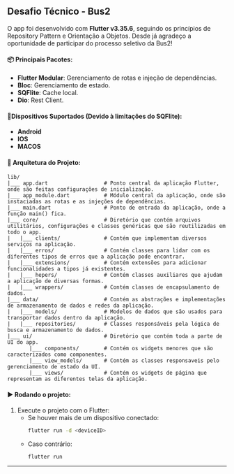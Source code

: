 ## Desafio Técnico - Bus2

O app foi desenvolvido com **Flutter v3.35.6**, seguindo os princípios de Repository Pattern e Orientação a Objetos.
Desde já agradeço a oportunidade de participar do processo seletivo da Bus2!

#### 📦 Principais Pacotes:

- **Flutter Modular**: Gerenciamento de rotas e injeção de dependências.
- **Bloc**: Gerenciamento de estado.
- **SQFlite**: Cache local.
- **Dio**: Rest Client.

#### 📱Dispositivos Suportados (Devido à limitações do SQFlite):

- **Android**
- **IOS**
- **MACOS**

#### 🧱 Arquitetura do Projeto:

```
lib/
|___ app.dart                  # Ponto central da aplicação Flutter, onde são feitas configurações de inicialização.
|___ app_module.dart           # Módulo central da aplicação, onde são instaciadas as rotas e as injeções de dependências.
|___ main.dart                 # Ponto de entrada da aplicação, onde a função main() fica.
|___ core/                     # Diretório que contém arquivos utilitários, configurações e classes genéricas que são reutilizadas em todo o app.
|   |___ clients/              # Contém que implementam diversos serviços na aplicação.
|   |___ erros/                # Contém classes para lidar com os diferentes tipos de erros que a aplicação pode encontrar.
|   |___ extensions/           # Contém extensões para adicionar funcionalidades a tipos já existentes.
|   |___ hepers/               # Contém classes auxiliares que ajudam a aplicação de diversas formas.
|   |___ wrappers/             # Contém classes de encapsulamento de dados.
|___ data/                     # Contém as abstrações e implementações de armazenamento de dados e redes da aplicação.
|   |___ models/               # Modelos de dados que são usados para transportar dados dentro da aplicação.
|   |___ repositories/         # Classes responsáveis pela lógica de busca e armazenamento de dados.  
|___ ui/                       # Diretório que contém toda a parte de UI do app.
       |___ components/        # Contém os widgets menores que são caracterizados como componentes.
       |___ view_models/       # Contém as classes responsaveis pelo gerenciamento de estado da UI.
       |___ views/             # Contém os widgets de página que representam as diferentes telas da aplicação.
```

#### ▶️ Rodando o projeto:

1. Execute o projeto com o Flutter:
    - Se houver mais de um dispositivo conectado:
      ```bash
      flutter run -d <deviceID>
      ```
    - Caso contrário:
      ```bash
      flutter run
      ```

---

